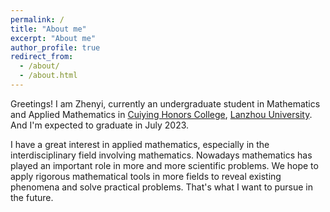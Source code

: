```yaml
---
permalink: /
title: "About me"
excerpt: "About me"
author_profile: true
redirect_from: 
  - /about/
  - /about.html
---
```


Greetings! I am Zhenyi, currently an undergraduate student in Mathematics and Applied Mathematics in [Cuiying Honors College](http://chc.lzu.edu.cn/), [Lanzhou University](https://en.lzu.edu.cn/). And I'm expected to graduate in July 2023.

I have a great interest in applied mathematics, especially in the interdisciplinary field involving mathematics. Nowadays mathematics has played an important role in more and more scientific problems. We hope to apply rigorous mathematical tools in more fields to reveal existing phenomena and solve practical problems. That's what I want to pursue in the future. 
